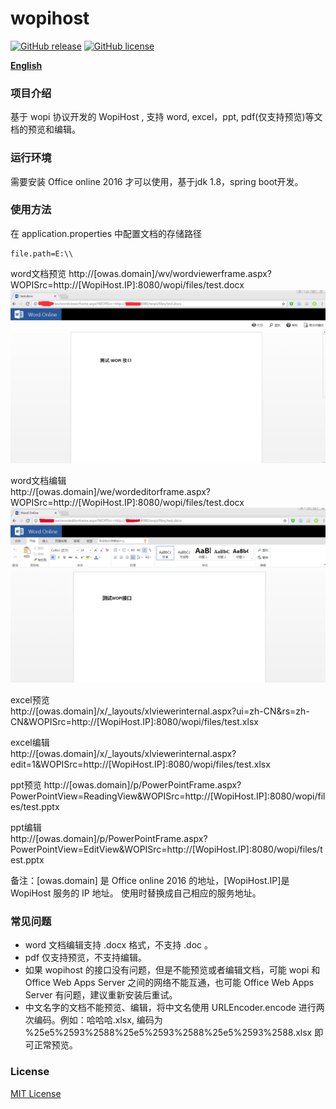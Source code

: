 # wopihost

[![GitHub release](https://img.shields.io/github/release/ethendev/wopihost.svg)](https://github.com/ethendev/wopihost/releases)
[![GitHub license](https://img.shields.io/badge/license-MIT-blue.svg)](https://raw.githubusercontent.com/ethendev/wopihost/master/LICENSE)

**[English](https://github.com/ethendev/wopihost/blob/master/README-EN.md)**

### 项目介绍
基于 wopi 协议开发的 WopiHost , 支持 word, excel，ppt, pdf(仅支持预览)等文档的预览和编辑。

### 运行环境
需要安装 Office online 2016 才可以使用，基于jdk 1.8，spring boot开发。

### 使用方法
在 application.properties 中配置文档的存储路径
```
file.path=E:\\
```

word文档预览
http://[owas.domain]/wv/wordviewerframe.aspx?WOPISrc=http://[WopiHost.IP]:8080/wopi/files/test.docx
![word view](https://raw.githubusercontent.com/ethendev/data/master/wopihost/20170418172425910.png)

word文档编辑  
http://[owas.domain]/we/wordeditorframe.aspx?WOPISrc=http://[WopiHost.IP]:8080/wopi/files/test.docx
![word edit](https://raw.githubusercontent.com/ethendev/data/master/wopihost/20170418172534332.png)

excel预览  
http://[owas.domain]/x/_layouts/xlviewerinternal.aspx?ui=zh-CN&rs=zh-CN&WOPISrc=http://[WopiHost.IP]:8080/wopi/files/test.xlsx

excel编辑   
http://[owas.domain]/x/_layouts/xlviewerinternal.aspx?edit=1&WOPISrc=http://[WopiHost.IP]:8080/wopi/files/test.xlsx

ppt预览
http://[owas.domain]/p/PowerPointFrame.aspx?PowerPointView=ReadingView&WOPISrc=http://[WopiHost.IP]:8080/wopi/files/test.pptx

ppt编辑   
http://[owas.domain]/p/PowerPointFrame.aspx?PowerPointView=EditView&WOPISrc=http://[WopiHost.IP]:8080/wopi/files/test.pptx

备注：[owas.domain] 是 Office online 2016 的地址，[WopiHost.IP]是 WopiHost 服务的 IP 地址。
使用时替换成自己相应的服务地址。

### 常见问题
* word 文档编辑支持 .docx 格式，不支持 .doc 。
* pdf 仅支持预览，不支持编辑。
* 如果 wopihost 的接口没有问题，但是不能预览或者编辑文档，可能 wopi 和 Office Web Apps Server 之间的网络不能互通，也可能 Office Web Apps Server 有问题，建议重新安装后重试。
* 中文名字的文档不能预览、编辑，将中文名使用 URLEncoder.encode 进行两次编码。例如：哈哈哈.xlsx, 编码为 %25e5%2593%2588%25e5%2593%2588%25e5%2593%2588.xlsx 即可正常预览。

### License
[MIT License](https://github.com/ethendev/wopihost/blob/master/LICENSE.md)